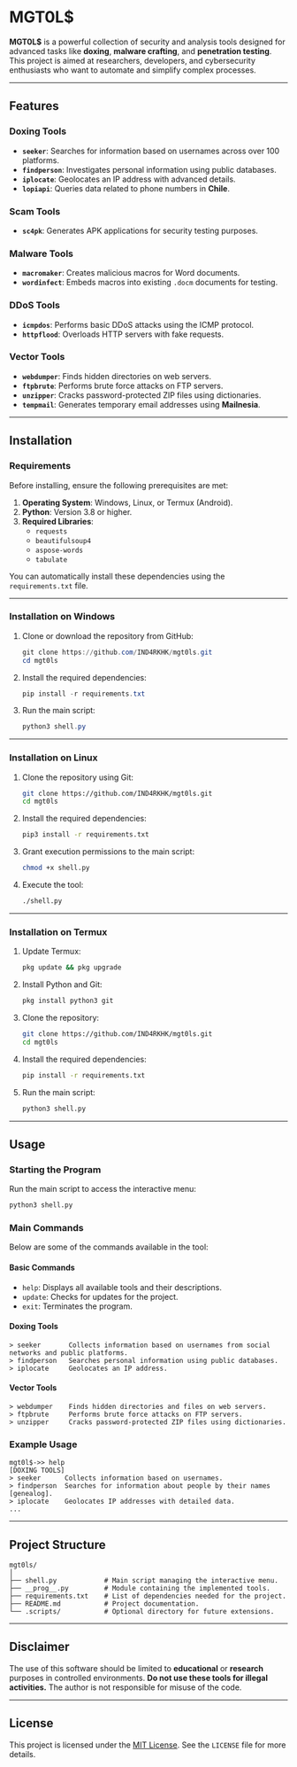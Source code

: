 # MGT0L$

**MGT0L$** is a powerful collection of security and analysis tools designed for advanced tasks like **doxing**, **malware crafting**, and **penetration testing**. This project is aimed at researchers, developers, and cybersecurity enthusiasts who want to automate and simplify complex processes.

---

## **Features**

### **Doxing Tools**
- **`seeker`**: Searches for information based on usernames across over 100 platforms.
- **`findperson`**: Investigates personal information using public databases.
- **`iplocate`**: Geolocates an IP address with advanced details.
- **`lopiapi`**: Queries data related to phone numbers in **Chile**.

### **Scam Tools**
- **`sc4pk`**: Generates APK applications for security testing purposes.
  
### **Malware Tools**
- **`macromaker`**: Creates malicious macros for Word documents.
- **`wordinfect`**: Embeds macros into existing `.docm` documents for testing.

### **DDoS Tools**
- **`icmpdos`**: Performs basic DDoS attacks using the ICMP protocol.
- **`httpflood`**: Overloads HTTP servers with fake requests.

### **Vector Tools**
- **`webdumper`**: Finds hidden directories on web servers.
- **`ftpbrute`**: Performs brute force attacks on FTP servers.
- **`unzipper`**: Cracks password-protected ZIP files using dictionaries.
- **`tempmail`**: Generates temporary email addresses using **Mailnesia**.

---

## **Installation**

### **Requirements**
Before installing, ensure the following prerequisites are met:
1. **Operating System**: Windows, Linux, or Termux (Android).
2. **Python**: Version 3.8 or higher.
3. **Required Libraries**:
   - `requests`
   - `beautifulsoup4`
   - `aspose-words`
   - `tabulate`

You can automatically install these dependencies using the `requirements.txt` file.

---

### **Installation on Windows**
1. Clone or download the repository from GitHub:
   ```powershell
   git clone https://github.com/IND4RKHK/mgt0ls.git
   cd mgt0ls
   ```

2. Install the required dependencies:
   ```powershell
   pip install -r requirements.txt
   ```

3. Run the main script:
   ```powershell
   python3 shell.py
   ```

---

### **Installation on Linux**
1. Clone the repository using Git:
   ```bash
   git clone https://github.com/IND4RKHK/mgt0ls.git
   cd mgt0ls
   ```

2. Install the required dependencies:
   ```bash
   pip3 install -r requirements.txt
   ```

3. Grant execution permissions to the main script:
   ```bash
   chmod +x shell.py
   ```

4. Execute the tool:
   ```bash
   ./shell.py
   ```

---

### **Installation on Termux**
1. Update Termux:
   ```bash
   pkg update && pkg upgrade
   ```

2. Install Python and Git:
   ```bash
   pkg install python3 git
   ```

3. Clone the repository:
   ```bash
   git clone https://github.com/IND4RKHK/mgt0ls.git
   cd mgt0ls
   ```

4. Install the required dependencies:
   ```bash
   pip install -r requirements.txt
   ```

5. Run the main script:
   ```bash
   python3 shell.py
   ```

---

## **Usage**

### **Starting the Program**
Run the main script to access the interactive menu:
```bash
python3 shell.py
```

### **Main Commands**
Below are some of the commands available in the tool:

#### **Basic Commands**
- `help`: Displays all available tools and their descriptions.
- `update`: Checks for updates for the project.
- `exit`: Terminates the program.

#### **Doxing Tools**
```plaintext
> seeker       Collects information based on usernames from social networks and public platforms.
> findperson   Searches personal information using public databases.
> iplocate     Geolocates an IP address.
```

#### **Vector Tools**
```plaintext
> webdumper    Finds hidden directories and files on web servers.
> ftpbrute     Performs brute force attacks on FTP servers.
> unzipper     Cracks password-protected ZIP files using dictionaries.
```

### **Example Usage**
```plaintext
mgt0l$->> help
[DOXING TOOLS]
> seeker      Collects information based on usernames.
> findperson  Searches for information about people by their names [genealog].
> iplocate    Geolocates IP addresses with detailed data.
...
```

---

## **Project Structure**
```plaintext
mgt0ls/
│
├── shell.py            # Main script managing the interactive menu.
├── __prog__.py         # Module containing the implemented tools.
├── requirements.txt    # List of dependencies needed for the project.
├── README.md           # Project documentation.
└── .scripts/           # Optional directory for future extensions.
```

---

## **Disclaimer**
The use of this software should be limited to **educational** or **research** purposes in controlled environments. **Do not use these tools for illegal activities.** The author is not responsible for misuse of the code.

---

## **License**
This project is licensed under the [MIT License](https://opensource.org/licenses/MIT). See the `LICENSE` file for more details.